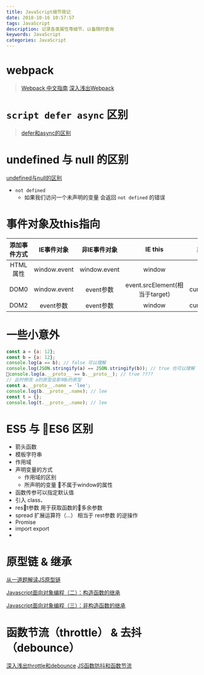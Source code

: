 ```yaml
---
title: JavaScript细节简记
date: 2018-10-16 10:57:57
tags: JavaScript
description: 记录各类属性等细节，以备随时查询
keywords: JavaScript
categories: JavaScript
---
```

# webpack 
> [Webpack 中文指南](https://zhaoda.net/webpack-handbook/index.html)
> [深入浅出Webpack](http://webpack.wuhaolin.cn/)
# `script defer async` 区别
> [defer和async的区别](https://segmentfault.com/q/1010000000640869)


# undefined 与 null 的区别
[undefined与null的区别](http://www.ruanyifeng.com/blog/2014/03/undefined-vs-null.html)
- `not defined` 
  - 如果我们访问一个未声明的变量 会返回 `not defined` 的错误

# 事件对象及this指向

| 添加事件方式 | IE事件对象   | 非IE事件对象 |  IE this  | 非IE this|
| :---------:  | :-----------: | :----------: | :---------: | :--------: |
| HTML属性    | window.event| window.event| window   | window   |
| DOM0       | window.event| event参数    | event.srcElement(相当于target) | currentTarget|
| DOM2       | event参数    | event参数    | window   |currentTarget |


# 一些小意外
```js
const a = {a: 12};
const b = {a: 12};
console.log(a == b); // false 可以理解
console.log(JSON.stringify(a) == JSON.stringify(b)); // true 也可以理解
console.log(a.__proto__ == b.__proto__); // true ????
// 此时修改 a的原型会影响b的原型
const a.__proto__.name = 'lee';
console.log(b.__proto__.name); // lee 
const t = {};
console.log(t.__proto__.name); // lee
```

# ES5 与 ES6 区别

- 箭头函数
- 模板字符串
- 作用域
- 声明变量的方式
  - 作用域的区别
  - 所声明的变量 不属于window的属性
- 函数传参可以指定默认值
- 引入 class、
- rest参数 用于获取函数的多余参数
- spread 扩展运算符（...） 相当于 rest参数 的逆操作
- Promise
- import export
- 

# 原型链 & 继承
[从一道题解读JS原型链](https://segmentfault.com/a/1190000016736112#articleHeader2)

[Javascript面向对象编程（二）：构造函数的继承](http://www.ruanyifeng.com/blog/2010/05/object-oriented_javascript_inheritance.html)

[Javascript面向对象编程（三）：非构造函数的继承](http://www.ruanyifeng.com/blog/2010/05/object-oriented_javascript_inheritance_continued.html)

# 函数节流（throttle） & 去抖（debounce）
[深入浅出throttle和debounce](https://github.com/stephenLYZ/stephenLYZ.github.io/issues/17)
[JS函数防抖和函数节流](https://juejin.im/post/5a35ed25f265da431d3cc1b1)